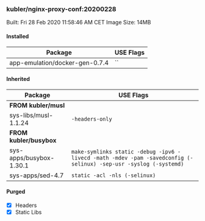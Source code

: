 ### kubler/nginx-proxy-conf:20200228

Built: Fri 28 Feb 2020 11:58:46 AM CET
Image Size: 14MB

#### Installed
Package | USE Flags
--------|----------
app-emulation/docker-gen-0.7.4 | ``
#### Inherited
Package | USE Flags
--------|----------
**FROM kubler/musl** |
sys-libs/musl-1.1.24 | `-headers-only`
**FROM kubler/busybox** |
sys-apps/busybox-1.30.1 | `make-symlinks static -debug -ipv6 -livecd -math -mdev -pam -savedconfig (-selinux) -sep-usr -syslog (-systemd)`
sys-apps/sed-4.7 | `static -acl -nls (-selinux)`
#### Purged
- [x] Headers
- [x] Static Libs
